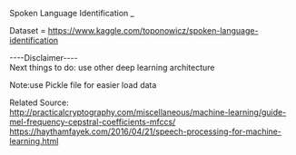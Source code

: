 Spoken Language Identification
_

Dataset = https://www.kaggle.com/toponowicz/spoken-language-identification

----Disclaimer----
<br>
Next things to do: use other deep learning architecture

Note:use Pickle file for easier load data

Related Source:
<br>
http://practicalcryptography.com/miscellaneous/machine-learning/guide-mel-frequency-cepstral-coefficients-mfccs/
<br>
https://haythamfayek.com/2016/04/21/speech-processing-for-machine-learning.html